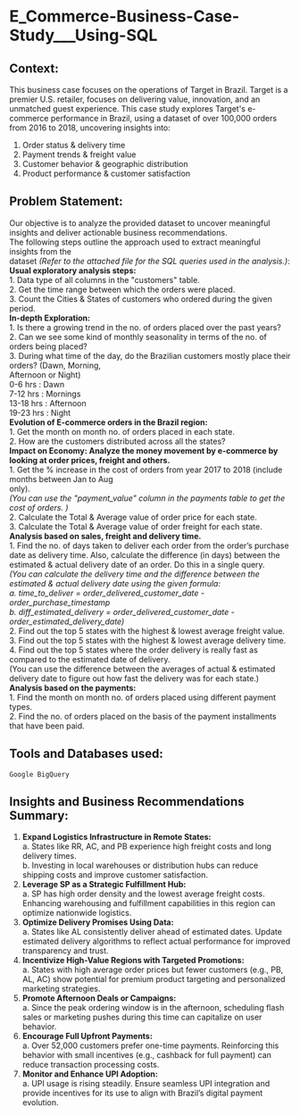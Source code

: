 # E_Commerce-Business-Case-Study___Using-SQL

## **Context:**
This business case focuses on the operations of Target in Brazil. Target is a premier U.S. retailer, focuses on delivering value, innovation, and an unmatched guest experience. This case study explores Target's e-commerce performance in Brazil, using a dataset of over 100,000 orders from 2016 to 2018, uncovering insights into:

  1. Order status & delivery time
  2. Payment trends & freight value
  3. Customer behavior & geographic distribution
  4. Product performance & customer satisfaction

## **Problem Statement:**  
  Our objective is to analyze the provided dataset to uncover meaningful insights and deliver actionable 
    business recommendations.  
    The following steps outline the approach used to extract meaningful insights from the     
    dataset *(Refer to the attached file for the SQL queries used in the analysis.)*:  
    **Usual exploratory analysis steps:**  
          1. Data type of all columns in the "customers" table.  
          2. Get the time range between which the orders were placed.  
          3. Count the Cities & States of customers who ordered during the given period.  
    **In-depth Exploration:**  
        1. Is there a growing trend in the no. of orders placed over the past years?  
        2. Can we see some kind of monthly seasonality in terms of the no. of orders being placed?  
        3. During what time of the day, do the Brazilian customers mostly place their orders? (Dawn, Morning,       
           Afternoon or Night)  
                0-6 hrs : Dawn  
                7-12 hrs : Mornings  
                13-18 hrs : Afternoon  
                19-23 hrs : Night  
    **Evolution of E-commerce orders in the Brazil region:**  
        1. Get the month on month no. of orders placed in each state.  
        2. How are the customers distributed across all the states?  
    **Impact on Economy: Analyze the money movement by e-commerce by looking at order prices, freight and 
      others.**  
        1. Get the % increase in the cost of orders from year 2017 to 2018 (include months between Jan to Aug   
           only).  
           *(You can use the "payment_value" column in the payments table to get the cost of orders. )*  
        2. Calculate the Total & Average value of order price for each state.  
        3. Calculate the Total & Average value of order freight for each state.  
    **Analysis based on sales, freight and delivery time.**  
        1. Find the no. of days taken to deliver each order from the order’s purchase date as delivery time.
           Also, calculate the difference (in days) between the estimated & actual delivery date of an order.
           Do this in a single query.  
        *(You can calculate the delivery time and the difference between the estimated & actual delivery date 
          using the given formula:  
               a. time_to_deliver = order_delivered_customer_date - order_purchase_timestamp  
               b.  diff_estimated_delivery = order_delivered_customer_date - order_estimated_delivery_date)*  
        2. Find out the top 5 states with the highest & lowest average freight value.  
        3. Find out the top 5 states with the highest & lowest average delivery time.  
        4. Find out the top 5 states where the order delivery is really fast as compared to the estimated date 
           of delivery.  
           (You can use the difference between the averages of actual & estimated delivery date to figure out 
           how fast the delivery was for each state.)  
  **Analysis based on the payments:**  
        1. Find the month on month no. of orders placed using different payment types.  
        2. Find the no. of orders placed on the basis of the payment installments that have been paid.  
## **Tools and Databases used:**  
    Google BigQuery  
## **Insights and Business Recommendations Summary:**  
  1. **Expand Logistics Infrastructure in Remote States:**  
       a. States like RR, AC, and PB experience high freight costs and long delivery times.  
       b. Investing in local warehouses or distribution hubs can reduce shipping costs and improve
          customer satisfaction.  
  2. **Leverage SP as a Strategic Fulfillment Hub:**  
       a. SP has high order density and the lowest average freight costs. Enhancing warehousing
          and fulfillment capabilities in this region can optimize nationwide logistics.  
  3. **Optimize Delivery Promises Using Data:**  
       a. States like AL consistently deliver ahead of estimated dates. Update estimated delivery
          algorithms to reflect actual performance for improved transparency and trust.  
  4. **Incentivize High-Value Regions with Targeted Promotions:**  
       a. States with high average order prices but fewer customers (e.g., PB, AL, AC) show
          potential for premium product targeting and personalized marketing strategies.  
  5. **Promote Afternoon Deals or Campaigns:**  
       a. Since the peak ordering window is in the afternoon, scheduling flash sales or marketing
          pushes during this time can capitalize on user behavior.
  6. **Encourage Full Upfront Payments:**  
       a. Over 52,000 customers prefer one-time payments. Reinforcing this behavior with small
          incentives (e.g., cashback for full payment) can reduce transaction processing costs.  
  7. **Monitor and Enhance UPI Adoption:**  
       a. UPI usage is rising steadily. Ensure seamless UPI integration and provide incentives for
          its use to align with Brazil’s digital payment evolution.  
